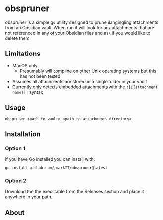 # obspruner

obspruner is a simple go utility designed to prune dangingling attachments from an Obsidian vault. When run it will look for any attachments that are not referenced in any of your Obsidian files and ask if you would like to delete them.

## Limitations

- MacOS only 
  - Presumably will compline on other Unix operating systems but this has not been tested
- Assumes all attachments are stored in a single folder in your vault
- Currently only detects embedded attachments with the `![[{attachment name}]]` syntax

## Usage

`obspruner <path to vault> <path to attachments directory>`

## Installation

### Option 1

If you have Go installed you can install with:

```bash
go install github.com/jmarkIT/obspruner@latest
```

### Option 2

Download the the executable from the Releases section and place it anywhere in your path.

## About

